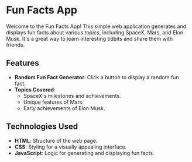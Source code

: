 # Fun Facts App

Welcome to the Fun Facts App! This simple web application generates and displays fun facts about various topics, including SpaceX, Mars, and Elon Musk. It's a great way to learn interesting tidbits and share them with friends.

## Features

- **Random Fun Fact Generator**: Click a button to display a random fun fact.
- **Topics Covered**:
  - SpaceX's milestones and achievements.
  - Unique features of Mars.
  - Early achievements of Elon Musk.

## Technologies Used

- **HTML**: Structure of the web page.
- **CSS**: Styling for a visually appealing interface.
- **JavaScript**: Logic for generating and displaying fun facts.
